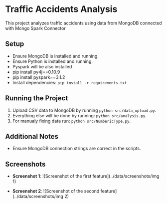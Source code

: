 # Traffic Accidents Analysis

This project analyzes traffic accidents using data from MongoDB connected with Mongo Spark Connector

## Setup
- Ensure MongoDB is installed and running.
- Ensure Python is installed and running.
- Pyspark will be also installed 
- pip install py4j==0.10.9
- pip install pyspark==3.1.2
- Install dependencies: `pip install -r requirements.txt`

## Running the Project
1. Upload CSV data to MongoDB by running `python src/data_upload.py`.
2. Everything else will be done by running: `python src/analysis.py`.
3. For manualy fixing data run: `python src/NumbericType.py`.

## Additional Notes
- Ensure MongoDB connection strings are correct in the scripts.

## Screenshots
- **Screenshot 1**:
  ![Screenshot of the first feature](../data/screenshots/img 1)

- **Screenshot 2**:
  ![Screenshot of the second feature](../data/screenshots/img 2)